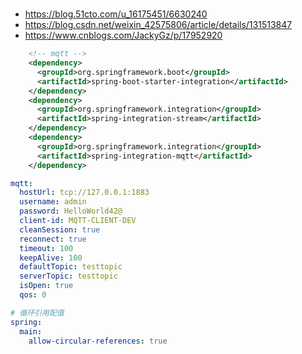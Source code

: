 # 

* https://blog.51cto.com/u_16175451/6630240
* https://blog.csdn.net/weixin_42575806/article/details/131513847
* https://www.cnblogs.com/JackyGz/p/17952920

```xml
    <!-- mqtt -->
    <dependency>
      <groupId>org.springframework.boot</groupId>
      <artifactId>spring-boot-starter-integration</artifactId>
    </dependency>
    <dependency>
      <groupId>org.springframework.integration</groupId>
      <artifactId>spring-integration-stream</artifactId>
    </dependency>
    <dependency>
      <groupId>org.springframework.integration</groupId>
      <artifactId>spring-integration-mqtt</artifactId>
    </dependency>
```

```yml
mqtt:
  hostUrl: tcp://127.0.0.1:1883
  username: admin
  password: HelloWorld42@
  client-id: MQTT-CLIENT-DEV
  cleanSession: true
  reconnect: true
  timeout: 100
  keepAlive: 100
  defaultTopic: testtopic
  serverTopic: testtopic
  isOpen: true
  qos: 0

# 循环引用配值
spring:
  main:
    allow-circular-references: true
```
